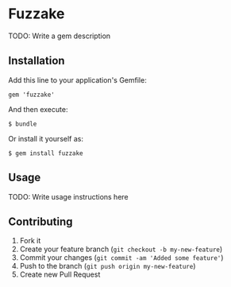 # Fuzzake

TODO: Write a gem description

## Installation

Add this line to your application's Gemfile:

    gem 'fuzzake'

And then execute:

    $ bundle

Or install it yourself as:

    $ gem install fuzzake

## Usage

TODO: Write usage instructions here

## Contributing

1. Fork it
2. Create your feature branch (`git checkout -b my-new-feature`)
3. Commit your changes (`git commit -am 'Added some feature'`)
4. Push to the branch (`git push origin my-new-feature`)
5. Create new Pull Request

